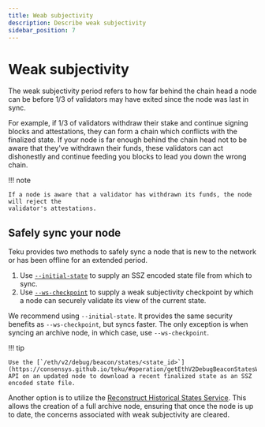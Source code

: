 ```yaml
---
title: Weab subjectivity
description: Describe weak subjectivity
sidebar_position: 7
---
```


# Weak subjectivity

The weak subjectivity period refers to how far behind the chain head a node can be before 1/3 of validators may have exited since the node was last in sync.

For example, if 1/3 of validators withdraw their stake and continue signing blocks and attestations, they can form a chain which conflicts with the finalized state. If your node is far enough behind the chain head not to be aware that they've withdrawn their funds, these validators can act dishonestly and continue feeding you blocks to lead you down the wrong chain.

!!! note

    If a node is aware that a validator has withdrawn its funds, the node will reject the
    validator's attestations.

## Safely sync your node

Teku provides two methods to safely sync a node that is new to the network or has been offline for an extended period.

1. Use [`--initial-state`](../Reference/CLI/CLI-Syntax.md#initial-state) to supply an SSZ encoded state file from which to sync.
2. Use [`--ws-checkpoint`](../Reference/CLI/CLI-Syntax.md#ws-checkpoint) to supply a weak subjectivity checkpoint by which a node can securely validate its view of the current state.

We recommend using `--initial-state`. It provides the same security benefits as `--ws-checkpoint`, but syncs faster. The only exception is when syncing an archive node, in which case, use `--ws-checkpoint`.

!!! tip

    Use the [`/eth/v2/debug/beacon/states/<state_id>`](https://consensys.github.io/teku/#operation/getEthV2DebugBeaconStatesWithState_id)
    API on an updated node to download a recent finalized state as an SSZ encoded state file.

Another option is to utilize the [Reconstruct Historical States Service](../HowTo/Reconstruct-Historical-States-Service.md). This allows the creation of a full archive node, ensuring that once the node is up to date, the concerns associated with weak subjectivity are cleared.
